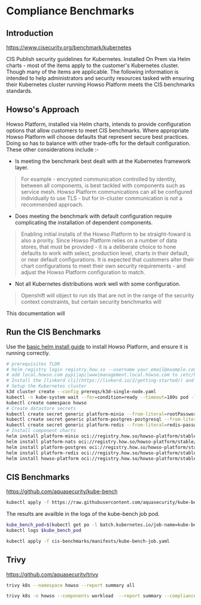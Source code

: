 # Compliance Benchmarks

## Introduction
https://www.cisecurity.org/benchmark/kubernetes

CIS Publish security guidelines for Kubernetes.  Installed On Prem via Helm charts - most of the items apply to the customer's Kubernetes cluster.  Though many of the items are applicable.  The following information is intended to help administrators and security resources tasked with ensuring their Kubernetes cluster running Howso Platform meets the CIS benchmarks standards.

## Howso's Approach
Howso Platform, installed via Helm charts, intends to provide configuration options that allow customers to meet CIS benchmarks.  Where appropriate Howso Platform will choose defaults that represent secure best practices. Doing so has to balance with other trade-offs for the default configuration.  These other considerations include :- 

- Is meeting the benchmark best dealt with at the Kubernetes framework layer.
> For example - encrypted communication controlled by identity, between all components, is best tackled with components such as service mesh. Howso Platform communications can all be configured individually to use TLS - but for in-cluster communication is not a recommended approach. 

- Does meeting the benchmark with default configuration require complicating the installation of dependent components.
> Enabling initial installs of the Howso Platform to be straight-foward is also a prority.  Since Howso Platform relies on a number of data stores, that must be provided - it is a deliberate choice to hone defaults to work with select, production level, charts in their default, or near default configurations.  It is expected that customers alter their chart configurations to meet their own security requirements - and adjust the Howso Platform configuration to match. 

- Not all Kubernetes distributions work well with some configuration.
> Openshift will object to run ids that are not in the range of the security context constraints, but certain security benchmarks will 

This documentation will 

## Run the CIS Benchmarks
Use the [basic helm install guide](../helm-basic/README.md) to install Howso Platform, and ensure it is running correctly.

```sh
# prerequisites TLDR
# helm registry login registry.how.so --username your_email@example.com --password your_license_id 
# add local.howso.com pypi|api|www|management.local.howso.com to /etc/hosts 
# Install the [linkerd cli](https://linkerd.io/2/getting-started/) and the certificate tool [step](https://smallstep.com/docs/step-cli/).
# Setup the Kubernetes cluster
k3d cluster create --config prereqs/k3d-single-node.yaml
kubectl -n kube-system wait --for=condition=ready --timeout=180s pod -l k8s-app=metrics-server
kubectl create namespace howso
# Create datastore secrets 
kubectl create secret generic platform-minio --from-literal=rootPassword="$(openssl rand -base64 20)" --from-literal=rootUser="$(openssl rand -base64 20)" --dry-run=client -o yaml | kubectl -n howso apply -f -
kubectl create secret generic platform-postgres-postgresql --from-literal=postgres-password="$(openssl rand -base64 20)" --dry-run=client -o yaml | kubectl -n howso apply -f -
kubectl create secret generic platform-redis --from-literal=redis-password="$(openssl rand -base64 20)" --dry-run=client -o yaml | kubectl -n howso apply -f -
# Install component charts 
helm install platform-minio oci://registry.how.so/howso-platform/stable/minio --namespace howso --values helm-basic/manifests/minio.yaml --wait
helm install platform-nats oci://registry.how.so/howso-platform/stable/nats --namespace howso --values helm-basic/manifests/nats.yaml --wait
helm install platform-postgres oci://registry.how.so/howso-platform/stable/postgresql --namespace howso --values helm-basic/manifests/postgres.yaml --wait
helm install platform-redis oci://registry.how.so/howso-platform/stable/redis --namespace howso --values helm-basic/manifests/redis.yaml --wait
helm install howso-platform oci://registry.how.so/howso-platform/stable/howso-platform --namespace howso --values helm-basic/manifests/howso-platform.yaml --wait --timeout 20m
```

## CIS Benchmarks

https://github.com/aquasecurity/kube-bench

```sh
kubectl apply -f https://raw.githubusercontent.com/aquasecurity/kube-bench/main/job.yaml
```

The results are availble in the logs of the kube-bench job pod.
```sh
kube_bench_pod=$(kubectl get po -l batch.kubernetes.io/job-name=kube-bench -oname)
kubectl logs $kube_bench_pod
```

```sh
kubectl apply -f cis-benchmarks/manifests/kube-bench-job.yaml
```


## Trivy

https://github.com/aquasecurity/trivy


```sh
trivy k8s --namespace howso --report summary all
```

```sh
trivy k8s -n howso --components workload  --report summary --compliance k8s-cis all | grep FAIL
```